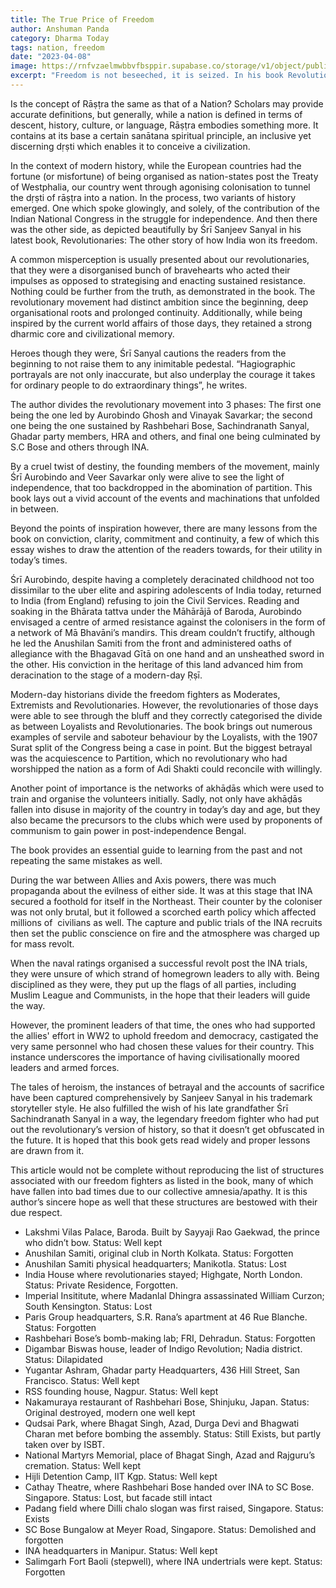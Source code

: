 ```yaml
---
title: The True Price of Freedom
author: Anshuman Panda
category: Dharma Today
tags: nation, freedom
date: "2023-04-08"
image: https://rnfvzaelmwbbvfbsppir.supabase.co/storage/v1/object/public/brhatwebsite/05dhiti/priceoffreedom.webp
excerpt: "Freedom is not beseeched, it is seized. In his book Revolutionaries, Sanjeev Sanyal describes the true import of this statement, through the lives, wills and actions of our lesser-known freedom fighters."
---
```


Is the concept of Rāṣṭra the same as that of a Nation? Scholars may provide accurate definitions, but generally, while a nation is defined in terms of descent, history, culture, or language, Rāṣṭra embodies something more. It contains at its base a certain sanātana spiritual principle, an inclusive yet discerning dṛṣti which enables it to conceive a civilization.

In the context of modern history, while the European countries had the fortune (or misfortune) of being organised as nation-states post the Treaty of Westphalia, our country went through agonising colonisation to tunnel the dṛṣti of rāṣṭra into a nation. In the process, two variants of history emerged. One which spoke glowingly, and solely, of the contribution of the Indian National Congress in the struggle for independence. And then there was the other side, as depicted beautifully by Śrī Sanjeev Sanyal in his latest book, Revolutionaries: The other story of how India won its freedom.

A common misperception is usually presented about our revolutionaries, that they were a disorganised bunch of bravehearts who acted their impulses as opposed to strategising and enacting sustained resistance. Nothing could be further from the truth, as demonstrated in the book. The revolutionary movement had distinct ambition since the beginning, deep organisational roots and prolonged continuity. Additionally, while being inspired by the current world affairs of those days, they retained a strong dharmic core and civilizational memory.

Heroes though they were, Śrī Sanyal cautions the readers from the beginning to not raise them to any inimitable pedestal. “Hagiographic portrayals are not only inaccurate, but also underplay the courage it takes for ordinary people to do extraordinary things”, he writes.

The author divides the revolutionary movement into 3 phases: The first one being the one led by Aurobindo Ghosh and Vinayak Savarkar; the second one being the one sustained by Rashbehari Bose, Sachindranath Sanyal, Ghadar party members, HRA and others, and final one being culminated by S.C Bose and others through INA.

By a cruel twist of destiny, the founding members of the movement, mainly Śrī Aurobindo and Veer Savarkar only were alive to see the light of independence, that too backdropped in the abomination of partition. This book lays out a vivid account of the events and machinations that unfolded in between.

Beyond the points of inspiration however, there are many lessons from the book on conviction, clarity, commitment and continuity, a few of which this essay wishes to draw the attention of the readers towards, for their utility in today’s times.

Śrī Aurobindo, despite having a completely deracinated childhood not too dissimilar to the uber elite and aspiring adolescents of India today, returned to India (from England) refusing to join the Civil Services. Reading and soaking in the Bhārata tattva under the Māhārājā of Baroda, Aurobindo envisaged a centre of armed resistance against the colonisers in the form of a network of Mā Bhavāni’s mandirs. This dream couldn’t fructify, although he led the Anushilan Samiti from the front and administered oaths of allegiance with the Bhagavad Gītā on one hand and an unsheathed sword in the other. His conviction in the heritage of this land advanced him from deracination to the stage of a modern-day Ṛṣī.

Modern-day historians divide the freedom fighters as Moderates, Extremists and Revolutionaries. However, the revolutionaries of those days were able to see through the bluff and they correctly categorised the divide as between Loyalists and Revolutionaries. The book brings out numerous examples of servile and saboteur behaviour by the Loyalists, with the 1907 Surat split of the Congress being a case in point. But the biggest betrayal was the acquiescence to Partition, which no revolutionary who had worshipped the nation as a form of Adi Shakti could reconcile with willingly.

Another point of importance is the networks of akhāḍās which were used to train and organise the volunteers initially. Sadly, not only have akhāḍās fallen into disuse in majority of the country in today’s day and age, but they also became the precursors to the clubs which were used by proponents of communism to gain power in post-independence Bengal.

The book provides an essential guide to learning from the past and not repeating the same mistakes as well.

During the war between Allies and Axis powers, there was much propaganda about the evilness of either side. It was at this stage that INA secured a foothold for itself in the Northeast. Their counter by the coloniser was not only brutal, but it followed a scorched earth policy which affected millions of  civilians as well. The capture and public trials of the INA recruits then set the public conscience on fire and the atmosphere was charged up for mass revolt.

When the naval ratings organised a successful revolt post the INA trials, they were unsure of which strand of homegrown leaders to ally with. Being disciplined as they were, they put up the flags of all parties, including Muslim League and Communists, in the hope that their leaders will guide the way.

However, the prominent leaders of that time, the ones who had supported the allies' effort in WW2 to uphold freedom and democracy, castigated the very same personnel who had chosen these values for their country. This instance underscores the importance of having civilisationally moored leaders and armed forces.

The tales of heroism, the instances of betrayal and the accounts of sacrifice have been captured comprehensively by Sanjeev Sanyal in his trademark storyteller style. He also fulfilled the wish of his late grandfather Śrī Sachindranath Sanyal in a way, the legendary freedom fighter who had put out the revolutionary’s version of history, so that it doesn’t get obfuscated in the future. It is hoped that this book gets read widely and proper lessons are drawn from it.

This article would not be complete without reproducing the list of structures associated with our freedom fighters as listed in the book, many of which have fallen into bad times due to our collective amnesia/apathy. It is this author’s sincere hope as well that these structures are bestowed with their due respect.

- Lakshmi Vilas Palace, Baroda. Built by Sayyaji Rao Gaekwad, the prince who didn’t bow. Status: Well kept
- Anushilan Samiti, original club in North Kolkata. Status: Forgotten
- Anushilan Samiti physical headquarters; Manikotla. Status: Lost
- India House where revolutionaries stayed; Highgate, North London. Status: Private Residence, Forgotten. 
- Imperial Insititute, where Madanlal Dhingra assassinated William Curzon; South Kensington. Status: Lost
- Paris Group headquarters, S.R. Rana’s apartment at 46 Rue Blanche. Status: Forgotten
- Rashbehari Bose’s bomb-making lab; FRI, Dehradun. Status: Forgotten
- Digambar Biswas house, leader of Indigo Revolution; Nadia district. Status: Dilapidated
- Yugantar Ashram, Ghadar party Headquarters, 436 Hill Street, San Francisco. Status: Well kept
- RSS founding house, Nagpur. Status: Well kept
- Nakamuraya restaurant of Rashbehari Bose, Shinjuku, Japan. Status: Original destroyed, modern one well kept
- Qudsai Park, where Bhagat Singh, Azad, Durga Devi and Bhagwati Charan met before bombing the assembly. Status: Still Exists, but partly taken over by ISBT.
- National Martyrs Memorial, place of Bhagat Singh, Azad and Rajguru’s cremation. Status: Well kept
- Hijli Detention Camp, IIT Kgp. Status: Well kept
- Cathay Theatre, where Rashbehari Bose handed over INA to SC Bose. Singapore. Status: Lost, but facade still intact
- Padang field where Dilli chalo slogan was first raised, Singapore. Status: Exists
- SC Bose Bungalow at Meyer Road, Singapore. Status: Demolished and forgotten
- INA headquarters in Manipur. Status: Well kept
- Salimgarh Fort Baoli (stepwell), where INA undertrials were kept. Status: Forgotten